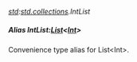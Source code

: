 _[std](../../modules/std/std-module.md):[std.collections](../../modules/std/std-collections.md).IntList_
##### Alias IntList:[List](../../modules/std/std-collections-list.md)<[Int](../../modules/wonkey/wonkey-types-int.md)>
Convenience type alias for List\<Int\>.
